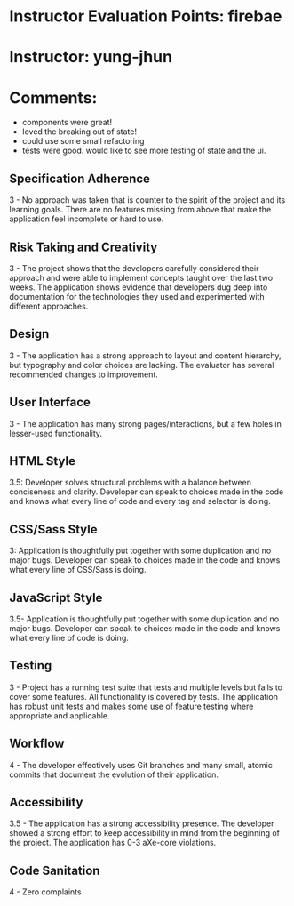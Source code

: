 # Instructor Evaluation Points: firebae
# Instructor: yung-jhun
# Comments:
- components were great!
- loved the breaking out of state!
- could use some small refactoring
- tests were good. would like to see more testing of state and the ui.


## Specification Adherence

3 - No approach was taken that is counter to the spirit of the project and its learning goals. There are no features missing from above that make the application feel incomplete or hard to use.

## Risk Taking and Creativity

3 - The project shows that the developers carefully considered their approach and were able to implement concepts taught over the last two weeks. The application shows evidence that developers dug deep into documentation for the technologies they used and experimented with different approaches.

## Design

3 - The application has a strong approach to layout and content hierarchy, but typography and color choices are lacking. The evaluator has several recommended changes to improvement.


## User Interface

3 - The application has many strong pages/interactions, but a few holes in lesser-used functionality.


## HTML Style

3.5: Developer solves structural problems with a balance between conciseness and clarity. Developer can speak to choices made in the code and knows what every line of code and every tag and selector is doing.

## CSS/Sass Style

3: Application is thoughtfully put together with some duplication and no major bugs. Developer can speak to choices made in the code and knows what every line of CSS/Sass is doing.

## JavaScript Style

3.5- Application is thoughtfully put together with some duplication and no major bugs. Developer can speak to choices made in the code and knows what every line of code is doing.


## Testing

3 - Project has a running test suite that tests and multiple levels but fails to cover some features. All functionality is covered by tests. The application has robust unit tests and makes some use of feature testing where appropriate and applicable.

## Workflow

4 - The developer effectively uses Git branches and many small, atomic commits that document the evolution of their application.

## Accessibility

3.5 - The application has a strong accessibility presence. The developer showed a strong effort to keep accessibility in mind from the beginning of the project. The application has 0-3 aXe-core violations.

## Code Sanitation

4 - Zero complaints

